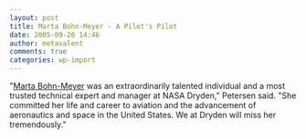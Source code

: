 ```yaml
---
layout: post
title: Marta Bohn-Meyer - A Pilot's Pilot
date: 2005-09-26 14:46
author: metavalent
comments: true
categories: wp-import
---
```

"<a href="https://www.nasa.gov/centers/dryden/news/NewsReleases/2005/05-60.html">Marta Bohn-Meyer</a> was an extraordinarily talented individual and a most trusted technical expert and manager at NASA Dryden," Petersen said. "She committed her life and career to aviation and the advancement of aeronautics and space in the United States. We at Dryden will miss her tremendously."
